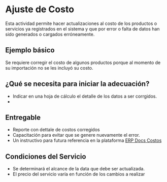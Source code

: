 # Ajuste de Costo
Esta actividad permite hacer actualizaciones al costo de los productos o servicios ya registrados en el sistema y que por error o falta de datos han sido generados o cargados erróneamente.

## Ejemplo básico
Se requiere corregir el costo de algunos productos porque al momento de su importación no se les incluyó su costo.

## ¿Qué se necesita para iniciar la adecuación?
- Indicar en una hoja de cálculo el detalle de los datos a ser corrgidos.
- 
## Entregable
- Reporte con dettale de costos corregidos
- Capacitación para evitar que se genere nuevamente el error.
- Un instructivo para futura referencia en la plataforma [ERP Docs Costos](https://docs.erpya.com/adempiere/performance-analysis/costing/cost-reports/product-cost-inquiry.html?highlight=costos)

## Condiciones del Servicio
- Se determinará el alcance de la data que debe ser actualizada.
- El precio del servicio varía en función de los cambios a realizar
